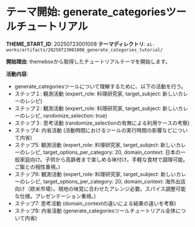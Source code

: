 # テーマ開始: generate_categoriesツールチュートリアル

**THEME_START_ID**: 20250723001008
**テーマディレクトリ**: `ai-works/artifacts/20250723001008_generate_categories_tutorial/`

**開始理由**:
themeboxから取得したチュートリアルテーマを開始します。

**活動内容**:
- generate_categoriesツールについて理解するために、以下の活動を行う。
- ステップ１: 観測活動 (expert_role: 料理研究家, target_subject: 新しいカレーのレシピ)
- ステップ２: 観測活動 (expert_role: 料理研究家, target_subject: 新しいカレーのレシピ, randomize_selection: true)
- ステップ３: 思考活動 (randomize_selectionの有無による利用ケースの考察)
- ステップ4: 内省活動 (活動時間におけるツールの実行時間の影響などについて内省)
- ステップ5: 観測活動 (expert_role: 料理研究家, target_subject: 新しいカレーのレシピ, target_options_per_category: 20, domain_context: 日本の一般家庭向け。子供から高齢者まで楽しめる味付け。手軽な食材で調理可能。ご飯との相性重視。)
- ステップ6: 観測活動 (expert_role: 料理研究家, target_subject: 新しいカレーのレシピ, target_options_per_category: 20, domain_context: 海外出店向け（欧米市場）。現地の味覚に合わせたアレンジ必要。スパイス調整可能な仕様。プレゼンテーション重視。)
- ステップ7: 思考活動 (domain_contextの違いによる結果の違いを考察)
- ステップ8: 内省活動 (generate_categoriesツールチュートリアル全体について内省)

